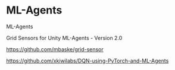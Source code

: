 # ML-Agents
ML-Agents

Grid Sensors for Unity ML-Agents - Version 2.0

https://github.com/mbaske/grid-sensor


https://github.com/xkiwilabs/DQN-using-PyTorch-and-ML-Agents

